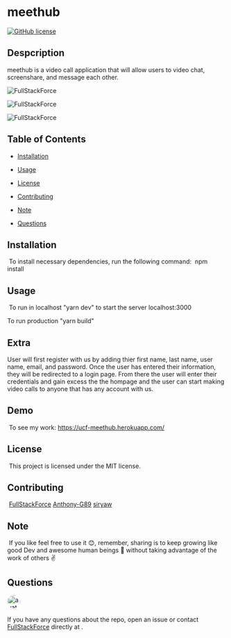 # meethub

[![GitHub license](https://img.shields.io/badge/license-MIT-blue.svg)](https://github.com/FullStackForce)

## Despcription
  meethub is a video call application that will allow
 users to video chat, screenshare, and message each other.

 ![FullStackForce](https://i.postimg.cc/43QV56Sq/meethub01.png)

  ![FullStackForce](https://i.postimg.cc/jSz7x6t2/meethub02.png)

![FullStackForce](https://i.postimg.cc/zf7HWJL1/meethub03.png)

## Table of Contents
* [Installation](#installation) 
 
* [Usage](#usage) 
 
* [License](#license) 
 
* [Contributing](#contributing) 
 
* [Note](#note) 
 
* [Questions](#questions) 

## Installation
​
To install necessary dependencies, run the following command:
​
npm install
​
## Usage
​
To run in localhost "yarn dev" to start the server localhost:3000

To run production "yarn build"
​
## Extra
User will first register with us by adding thier first name, 
last name, user name, email, and password. Once the user has
entered their information, they will be redirected to a login
page. From there the user will enter their credentials and gain
excess the the hompage and the user can start making video calls 
to anyone that has any account with us. 


## Demo
​
To see my work: https://ucf-meethub.herokuapp.com/


## License
​
This project is licensed under the MIT license.
  
## Contributing
​
[FullStackForce]('https://github.com/FullStackForce') 
[Anthony-G89]('https://github.com/Anthony-G89')
[siryaw]('https://github.com/siryaw')

## Note
​
If you like feel free to use it 😊, remember, sharing is to keep growing like good Dev and awesome human beings 💪 without taking advantage of the work of others ✌️

## Questions
​
<img src="https://avatars1.githubusercontent.com/u/7883863?v=4" alt="avatar" style="border-radius: 16px" width="30" />

If you have any questions about the repo, open an issue or contact [FullStackForce](https://github.com/FullStackForce) directly at .
